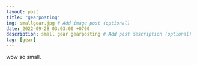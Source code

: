 ```yaml
---
layout: post
title: "gearposting"
img: smallgear.jpg # Add image post (optional)
date: 2022-09-28 03:03:00 +0700
description: small gear gearposting # Add post description (optional)
tag: [gear]
---
```

wow so small. 